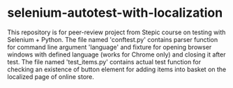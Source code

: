 # selenium-autotest-with-localization
This repository is for peer-review project from Stepic course on testing with Selenium + Python.
The file named 'conftest.py' contains parser function for command line argument 'language' and fixture for opening browser windows with defined language (works for Chrome only) and closing it after test.
The file named 'test_items.py' contains actual test function for checking an existence of button element for adding items into basket on the localized page of online store.
